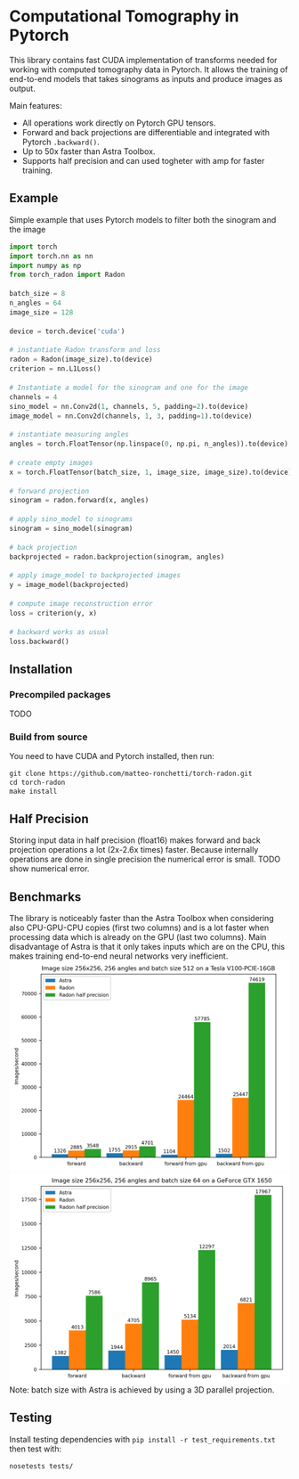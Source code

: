 # Computational Tomography in Pytorch
This library contains fast CUDA implementation of transforms needed for
working with computed tomography data in Pytorch. It allows the training of end-to-end models that takes sinograms as inputs and produce images as output.

Main features:
 - All operations work directly on Pytorch GPU tensors.
 - Forward and back projections are differentiable and integrated with Pytorch `.backward()`.
 - Up to 50x faster than Astra Toolbox.
 - Supports half precision and can used togheter with amp for faster training.
 
## Example
Simple example that uses Pytorch models to filter both the sinogram and the image
```python
import torch
import torch.nn as nn
import numpy as np
from torch_radon import Radon

batch_size = 8
n_angles = 64
image_size = 128

device = torch.device('cuda')

# instantiate Radon transform and loss
radon = Radon(image_size).to(device)
criterion = nn.L1Loss()

# Instantiate a model for the sinogram and one for the image
channels = 4
sino_model = nn.Conv2d(1, channels, 5, padding=2).to(device)
image_model = nn.Conv2d(channels, 1, 3, padding=1).to(device)

# instantiate measuring angles
angles = torch.FloatTensor(np.linspace(0, np.pi, n_angles)).to(device)

# create empty images
x = torch.FloatTensor(batch_size, 1, image_size, image_size).to(device)

# forward projection
sinogram = radon.forward(x, angles)

# apply sino_model to sinograms
sinogram = sino_model(sinogram)

# back projection
backprojected = radon.backprojection(sinogram, angles)

# apply image_model to backprojected images
y = image_model(backprojected)

# compute image reconstruction error
loss = criterion(y, x)

# backward works as usual
loss.backward()
```

## Installation
### Precompiled packages
TODO
### Build from source
You need to have CUDA and Pytorch installed, then run:
```shell script
git clone https://github.com/matteo-ronchetti/torch-radon.git
cd torch-radon
make install
```

## Half Precision
Storing input data in half precision (float16) makes forward and back projection operations a lot (2x-2.6x times) faster.
Because internally operations are done in single precision the numerical error is small. TODO show numerical error.


## Benchmarks
The library is noticeably faster than the Astra Toolbox when considering also CPU-GPU-CPU copies (first two columns) and is a lot faster when processing data which is already on the GPU (last two columns). Main disadvantage of Astra is that it only takes inputs which are on the CPU, this makes training end-to-end neural networks very inefficient.
![V100 Benchmark](V100.png?raw=true)
![GTX1650 Benchmark](gtx1650.png?raw=true)
Note: batch size with Astra is achieved by using a 3D parallel projection.


## Testing
Install testing dependencies with `pip install -r test_requirements.txt`
then test with:
```shell script
nosetests tests/
```
